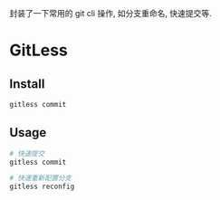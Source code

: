 封装了一下常用的 git cli 操作, 如分支重命名, 快速提交等.

# GitLess

## Install

```bash
gitless commit
```

## Usage

```bash
# 快速提交
gitless commit

# 快速重新配置分支
gitless reconfig
```
